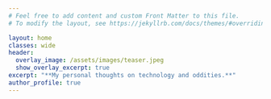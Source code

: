 ```yaml
---
# Feel free to add content and custom Front Matter to this file.
# To modify the layout, see https://jekyllrb.com/docs/themes/#overriding-theme-defaults

layout: home
classes: wide
header:
  overlay_image: /assets/images/teaser.jpeg
  show_overlay_excerpt: true
excerpt: "**My personal thoughts on technology and oddities.**"
author_profile: true
---
```

